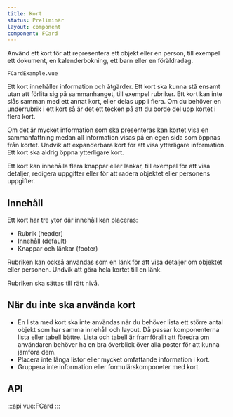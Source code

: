 ```yaml
---
title: Kort
status: Preliminär
layout: component
component: FCard
---
```


Använd ett kort för att representera ett objekt eller en person, till exempel ett dokument, en kalenderbokning, ett barn eller en föräldradag.

```import
FCardExample.vue
```

Ett kort innehåller information och åtgärder. Ett kort ska kunna stå ensamt utan att förlita sig på sammanhanget, till exempel rubriker. Ett kort kan inte slås samman med ett annat kort, eller delas upp i flera. Om du behöver en underrubrik i ett kort så är det ett tecken på att du borde del upp kortet i flera kort.

Om det är mycket information som ska presenteras kan kortet visa en sammanfattning medan all information visas på en egen sida som öppnas från kortet. Undvik att expanderbara kort för att visa ytterligare information. Ett kort ska aldrig öppna ytterligare kort.

Ett kort kan innehålla flera knappar eller länkar, till exempel för att visa detaljer, redigera uppgifter eller för att radera objektet eller personens uppgifter.

## Innehåll

Ett kort har tre ytor där innehåll kan placeras:

-   Rubrik (header)
-   Innehåll (default)
-   Knappar och länkar (footer)

Rubriken kan också användas som en länk för att visa detaljer om objektet eller personen. Undvik att göra hela kortet till en länk.

Rubriken ska sättas till rätt nivå.

## När du inte ska använda kort

-   En lista med kort ska inte användas när du behöver lista ett större antal objekt som har samma innehåll och layout. Då passar komponenterna lista eller tabell bättre. Lista och tabell är framförallt att föredra om användaren behöver ha en bra överblick över alla poster för att kunna jämföra dem.
-   Placera inte långa listor eller mycket omfattande information i kort.
-   Gruppera inte information eller formulärskomponeter med kort.

## API

:::api
vue:FCard
:::
